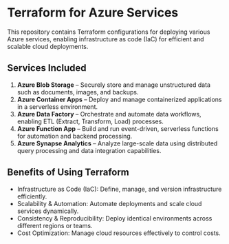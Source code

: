 # Terraform for Azure Services
This repository contains Terraform configurations for deploying various Azure services, enabling infrastructure as code (IaC) for efficient and scalable cloud deployments.

## Services Included
1. **Azure Blob Storage** – Securely store and manage unstructured data such as documents, images, and backups.
2. **Azure Container Apps** – Deploy and manage containerized applications in a serverless environment.
3. **Azure Data Factory** – Orchestrate and automate data workflows, enabling ETL (Extract, Transform, Load) processes.
4. **Azure Function App** – Build and run event-driven, serverless functions for automation and backend processing.
5. **Azure Synapse Analytics** – Analyze large-scale data using distributed query processing and data integration capabilities.

## Benefits of Using Terraform
- Infrastructure as Code (IaC):  Define, manage, and version infrastructure efficiently.
- Scalability & Automation:      Automate deployments and scale cloud services dynamically.
- Consistency & Reproducibility: Deploy identical environments across different regions or teams.
- Cost Optimization:             Manage cloud resources effectively to control costs.
